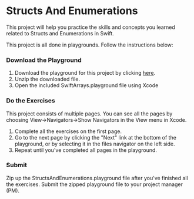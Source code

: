 # Structs And Enumerations

This project will help you practice the skills and concepts you learned related to Structs and Enumerations in Swift. 

This project is all done in playgrounds. Follow the instructions below:

### Download the Playground

1. Download the playground for this project by clicking [here](https://github.com/LambdaSchool/StructsAndEnumerations/archive/master.zip). 
2. Unzip the downloaded file.
3. Open the included SwiftArrays.playground file using Xcode

### Do the Exercises

This project consists of multiple pages. You can see all the pages by choosing View->Navigators->Show Navigators in the View menu in Xcode.

1. Complete all the exercises on the first page.
2. Go to the next page by clicking the "Next" link at the bottom of the playground, or by selecting it in the files navigator on the left side.
3. Repeat until you've completed all pages in the playground.

### Submit

Zip up the StructsAndEnumerations.playground file after you've finished all the exercises. Submit the zipped playground file to your project manager (PM).

